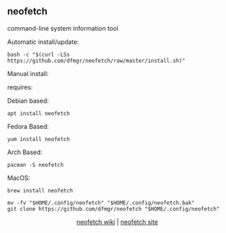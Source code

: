 ## neofetch  
  
command-line system information tool  
  
Automatic install/update:

```shell
bash -c "$(curl -LSs https://github.com/dfmgr/neofetch/raw/master/install.sh)"
```

Manual install:
  
requires:

Debian based:

```shell
apt install neofetch
```  

Fedora Based:

```shell
yum install neofetch
```  

Arch Based:

```shell
pacman -S neofetch
```  

MacOS:  

```shell
brew install neofetch
```
  
```shell
mv -fv "$HOME/.config/neofetch" "$HOME/.config/neofetch.bak"
git clone https://github.com/dfmgr/neofetch "$HOME/.config/neofetch"
```
  
<p align=center>
  <a href="https://wiki.archlinux.org/index.php/neofetch" target="_blank" rel="noopener noreferrer">neofetch wiki</a>  |  
  <a href="https://github.com/dylanaraps/neofetch" target="_blank" rel="noopener noreferrer">neofetch site</a>
</p>  
